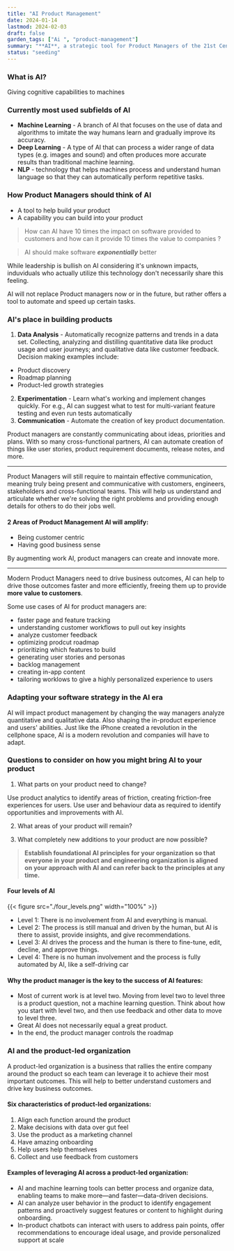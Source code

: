 ```yaml
---
title: "AI Product Management"
date: 2024-01-14
lastmod: 2024-02-03
draft: false
garden_tags: ["Ai ", "product-management"]
summary: "**AI**, a strategic tool for Product Managers of the 21st Century"
status: "seeding"
---
```


### What is AI? 

Giving cognitive capabilities to machines

### Currently most used subfields of AI

- **Machine Learning** - A branch of AI that focuses on the use of data and algorithms to 
imitate the way humans learn and gradually improve its accuracy.
- **Deep Learning** - A type of AI that can process a wider range of data types (e.g. images 
and sound) and often produces more accurate results than traditional machine learning.
- **NLP** - technology that helps machines process and 
understand human language so that they can automatically perform repetitive tasks.

### How Product Managers should think of AI 
- A tool to help build your product
- A capability you can build into your product

> How can AI have 10 times the impact on software provided to customers and how can it provide 10 times the value to companies ? 

> AI should make software ***exponentially*** better

While leadership is bullish on AI considering it's unknown impacts, induviduals who actually utilize this technology don't necessarily share this feeling.

AI will not replace Product managers now or in the future, but rather offers a tool to automate and speed up certain tasks.

### AI's place in building products

1. **Data Analysis** - Automatically recognize patterns and trends in a data set. Collecting, analyzing and distilling quantitative data like product usage and user journeys; and qualitative data like customer feedback.
Decision making examples include: 
- Product discovery
- Roadmap planning
- Product-led growth strategies
2. **Experimentation** - Learn what's working and implement changes quickly.
For e.g., AI can suggest what to test for multi-variant feature testing and even run tests automatically
3. **Communication** - Automate the creation of key product documentation.

Product managers are constantly communicating about ideas, priorities and plans. With so many cross-functional partners, AI can automate creation of things like user stories, product requirement documents, release notes, and more. 

----

Product Managers will still require to maintain effective communication, meaning  truly being present and communicative with customers, engineers, stakeholders and cross-functional teams. This will help us understand and articulate whether we're solving the right problems and providing enough details for others to do their jobs well.

####  2 Areas of Product Management AI will amplify:
- Being customer centric
- Having good business sense

By augmenting work AI, product managers can create and innovate more.


--- 

Modern Product Managers need to drive business outcomes, AI can help to drive those outcomes faster and more efficiently, freeing them up to provide **more value to customers**.

Some use cases of AI for product managers are:

-  faster page and feature tracking
- understanding customer workflows to pull out key insights
- analyze customer feedback
- optimizing prodcut roadmap
- prioritizing which features to build
- generating user stories and personas
- backlog management 
- creating in-app content
- tailoring worklows to give a highly personalized experience to users
 
### Adapting your software strategy in the AI era

AI will impact product management by changing the way managers analyze quantitative and qualitative data. Also shaping the in-product experience and users' abilities. Just like the iPhone created a revolution in the cellphone space, AI is a modern revolution and companies will have to adapt.

### Questions to consider on how you might bring AI to your product

1. What parts on your product need to change? 

Use product analytics to identify areas of friction, creating friction-free experiences for users. Use user and behaviour data as required to identify opportunities and improvements with AI.

2. What areas of your product will remain?

3. What completely new additions to your product are now possible?

> **Establish foundational AI principles for your organization so that everyone in your product and engineering organization is aligned on your approach with AI and can refer back to the principles at any time.**

#### Four levels of AI

{{< figure src="./four_levels.png"  width="100%" >}}

- Level 1: There is no involvement from AI and everything is manual.
- Level 2: The process is still manual and driven by the human, but AI is there 
to assist, provide insights, and give recommendations.
- Level 3: AI drives the process and the human is there to fine-tune, edit, 
decline, and approve things.
- Level 4: There is no human involvement and the process is fully automated 
by AI, like a self-driving car

#### Why the product manager is the key to the success of AI features:

- Most of current work is at level two. Moving from level two to level three is a product question, not a machine 
learning question. Think about how you start with level two, and then use feedback and other data to move to level three.
- Great AI does not necessarily equal a great product.
- In the end, the product manager controls the roadmap

### AI and the product-led organization

A product-led organization is a business that rallies the entire company around the 
product so each team can leverage it to achieve their most important outcomes. This will help to better understand customers and drive key business outcomes.

#### Six characteristics of product-led organizations:

1. Align each function around the product
2. Make decisions with data over gut feel
3. Use the product as a marketing channel
4. Have amazing onboarding
5. Help users help themselves
6. Collect and use feedback from customers

#### Examples of leveraging AI across a product-led organization:
- AI and machine learning tools can better process and organize data, enabling teams to 
make more—and faster—data-driven decisions.
- AI can analyze user behavior in the product to identify engagement patterns and 
proactively suggest features or content to highlight during onboarding.
- In-product chatbots can interact with users to address pain points, offer recommendations 
to encourage ideal usage, and provide personalized support at scale